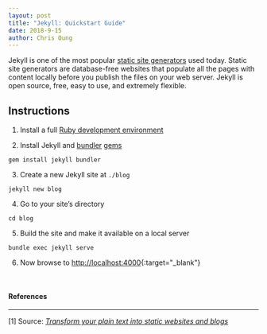 ```yaml
---
layout: post
title: "Jekyll: Quickstart Guide"
date: 2018-9-15
author: Chris Oung
---
```


Jekyll is one of the most popular [static site generators](https://www.staticgen.com) used today. Static site generators are database-free websites that populate all the pages with content locally before you publish the files on your web server. Jekyll is open source, free, easy to use, and extremely flexible.


## Instructions

1. Install a full [Ruby development environment](/docs/installation/)

2. Install Jekyll and [bundler](/docs/ruby-101/#bundler) [gems](/docs/ruby-101/#gems)

```
gem install jekyll bundler
```

3. Create a new Jekyll site at `./blog`

```
jekyll new blog
```

4. Go to your site’s directory

```
cd blog
```

5. Build the site and make it available on a local server

```
bundle exec jekyll serve
```

6. Now browse to [http://localhost:4000](http://localhost:4000){:target="_blank"}


<br/>

#### References
---

[1] Source: *[Transform your plain text into static websites and blogs](https://jekyllrb.com/)*
